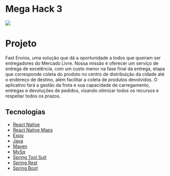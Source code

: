 # Mega Hack 3

![](https://media.giphy.com/media/mFMf7sVsE7doaNUvJM/giphy.gif)

# Projeto

Fast Envios, uma solução que dá a oportunidade a todos que queiram ser entregadores do Mercado Livre. Nossa missão é oferecer um serviço de entrega de excelência, com um custo menor na fase final da entrega, etapa que corresponde coleta do produto no centro de distribuição da cidade até o endereço de destino, além facilitar a coleta de produtos devolvidos. O aplicativo fará a gestão da frota e sua capacidade de carregamento, entregas e devoluções de pedidos, visando otimizar todos os recursos e respeitar todos os prazos.

## Tecnologias

- [React Native](https://facebook.github.io/react-native/)
- [React Native Maps](https://github.com/react-native-community/react-native-maps)
- [Expo](https://expo.io/)
- [Java](https://www.java.com/)
- [Maven](https://maven.apache.org/)
- [MySq](https://www.mysql.com/)
- [Spring Tool Suit](https://spring.io/)
- [Spring Rest](https://spring.io/)
- [Spring Boot](https://spring.io/)
